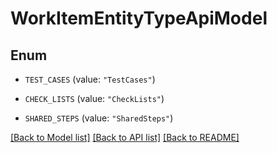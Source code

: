 # WorkItemEntityTypeApiModel

## Enum


* `TEST_CASES` (value: `"TestCases"`)

* `CHECK_LISTS` (value: `"CheckLists"`)

* `SHARED_STEPS` (value: `"SharedSteps"`)


[[Back to Model list]](../README.md#documentation-for-models) [[Back to API list]](../README.md#documentation-for-api-endpoints) [[Back to README]](../README.md)


